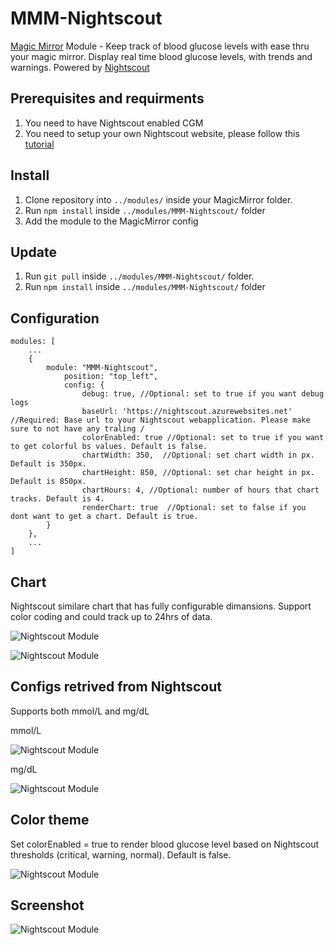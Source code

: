 # MMM-Nightscout
[Magic Mirror](https://magicmirror.builders/) Module - Keep track of blood glucose levels with ease thru your magic mirror. Display real time blood glucose levels, with trends and warnings. Powered by [Nightscout](http://www.nightscout.info/)

## Prerequisites and requirments
1. You need to have Nightscout enabled CGM 
2. You need to setup your own Nightscout website, please follow this [tutorial](http://www.nightscout.info/wiki/welcome)

## Install
1. Clone repository into ``../modules/`` inside your MagicMirror folder.
2. Run ``npm install`` inside ``../modules/MMM-Nightscout/`` folder
3. Add the module to the MagicMirror config

## Update
1. Run ``git pull`` inside ``../modules/MMM-Nightscout/`` folder.
2. Run ``npm install`` inside ``../modules/MMM-Nightscout/`` folder

## Configuration
```
modules: [
    ...
    {
        module: "MMM-Nightscout",
            position: "top_left",
            config: {
                debug: true, //Optional: set to true if you want debug logs
                baseUrl: 'https://nightscout.azurewebsites.net' //Required: Base url to your Nightscout webapplication. Please make sure to not have any traling /
                colorEnabled: true //Optional: set to true if you want to get colorful bs values. Default is false.
                chartWidth: 350,  //Optional: set chart width in px. Default is 350px.
                chartHeight: 850, //Optional: set char height in px. Default is 850px. 
                chartHours: 4, //Optional: number of hours that chart tracks. Default is 4. 
                renderChart: true  //Optional: set to false if you dont want to get a chart. Default is true.
        }
    },
    ...
]
```

## Chart
Nightscout similare chart that has fully configurable dimansions. Support color coding and could track up to 24hrs of data. 

![Nightscout Module](https://github.com/bureus/MMM-Nightscout/blob/master/docs/screenshot-4.PNG)

![Nightscout Module](https://github.com/bureus/MMM-Nightscout/blob/master/docs/screenshot-5.PNG)

## Configs retrived from Nightscout
Supports both mmol/L and mg/dL

mmol/L

![Nightscout Module](https://github.com/bureus/MMM-Nightscout/blob/master/docs/screenshot.PNG)

mg/dL

![Nightscout Module](https://github.com/bureus/MMM-Nightscout/blob/master/docs/screenshot-2.PNG)

## Color theme
Set colorEnabled = true to render blood glucose level based on Nightscout thresholds (critical, warning, normal). Default is false. 

![Nightscout Module](https://github.com/bureus/MMM-Nightscout/blob/master/docs/screenshot-3.PNG)


## Screenshot

![Nightscout Module](https://github.com/bureus/MMM-Nightscout/blob/master/docs/screenshot.PNG)
